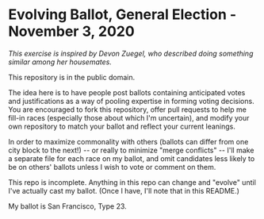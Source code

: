 # Evolving Ballot, General Election - November 3, 2020

_This exercise is inspired by Devon Zuegel, who described doing something similar among her housemates._

This repository is in the public domain.

The idea here is to have people post ballots containing anticipated votes and justifications as a way of pooling
expertise in forming voting decisions. You are encouraged to fork this repository, offer pull requests to help me
fill-in races (especially those about which I'm uncertain), and modify your own repository to match your ballot and
reflect your current leanings.

In order to maximize commonality with others (ballots can differ from one city block to the next!) -- or really to minimize
"merge conflicts" -- I'll make a separate file for each race on my ballot, and omit candidates less likely to be on others'
ballots unless I wish to vote or comment on them.

This repo is incomplete.
Anything in this repo can change and "evolve" until I've actually cast my ballot. (Once I have, I'll note that in this README.)

My ballot is San Francisco, Type 23.

